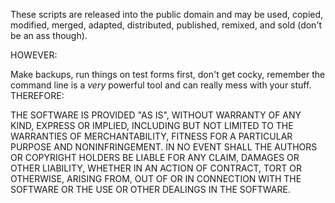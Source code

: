 These scripts are released into the public domain and may be used, copied, modified, merged, adapted, distributed, published, remixed, and sold (don't be an ass though).

HOWEVER:

Make backups, run things on test forms first, don't get cocky, remember the command line is a _very_ powerful tool and can really mess with your stuff. THEREFORE:

THE SOFTWARE IS PROVIDED "AS IS", WITHOUT WARRANTY OF ANY KIND, EXPRESS OR IMPLIED, INCLUDING BUT NOT LIMITED TO THE WARRANTIES OF MERCHANTABILITY, FITNESS FOR A PARTICULAR PURPOSE AND NONINFRINGEMENT. IN NO EVENT SHALL THE AUTHORS OR COPYRIGHT HOLDERS BE LIABLE FOR ANY CLAIM, DAMAGES OR OTHER LIABILITY, WHETHER IN AN ACTION OF CONTRACT, TORT OR OTHERWISE, ARISING FROM, OUT OF OR IN CONNECTION WITH THE SOFTWARE OR THE USE OR OTHER DEALINGS IN THE SOFTWARE.